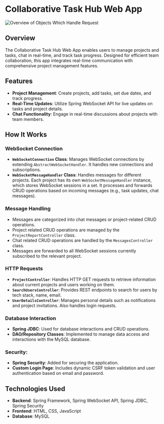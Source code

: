 # Collaborative Task Hub Web App

![Overview of Objects Which Handle Request](https://github.com/user-attachments/assets/4e771fba-c115-48eb-ad23-f5b8cff50fd8)

## Overview

The Collaborative Task Hub Web App enables users to manage projects and tasks, chat in real-time, and track task progress. Designed for efficient team collaboration, this app integrates real-time communication with comprehensive project management features.

## Features

- **Project Management**: Create projects, add tasks, set due dates, and track progress.
- **Real-Time Updates**: Utilize Spring WebSocket API for live updates on tasks and project details.
- **Chat Functionality**: Engage in real-time discussions about projects with team members.

## How It Works

### WebSocket Connection

- **`WebSocketConnection` Class**: Manages WebSocket connections by extending `AbstractWebSocketHandler`. It handles new connections and subscriptions.
- **`WebSocketMessageHandler` Class**: Handles messages for different projects. Each project has its own `WebSocketMessageHandler` instance, which stores WebSocket sessions in a set. It processes and forwards CRUD operations based on incoming messages (e.g., task updates, chat messages).

### Message Handling

- Messages are categorized into chat messages or project-related CRUD operations.
- Project related CRUD operations are managed by the `ProjectReportController` class.
- Chat related CRUD operations are handled by the `MessagesController` class.
- Messages are forwarded to all WebSocket sessions currently subscribed to the relevant project.

### HTTP Requests

- **`ProjectController`**: Handles HTTP GET requests to retrieve information about current projects and users working on them.
- **`SearchUsersController`**: Provides REST endpoints to search for users by tech stack, name, email.
- **`UserDetailsController`**: Manages personal details such as notifications and project invitations. Also handles login requests.

### Database Interaction

- **Spring JDBC**: Used for database interactions and CRUD operations.
- **DAO/Repository Classes**: Implemented to manage data access and interactions with the MySQL database.

### Security:

- **Spring Security**: Added for securing the application.
- **Custom Login Page**: Includes dynamic CSRF token validation and user authentication based on email and password.

## Technologies Used

- **Backend**: Spring Framework, Spring WebSocket API, Spring JDBC, Spring Security
- **Frontend**: HTML, CSS, JavaScript
- **Database**: MySQL

